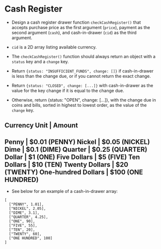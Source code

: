 # Cash Register
- Design a cash register drawer function ```checkCashRegister()``` that accepts purchase price as the first argument (```price```), payment as the second argument (```cash```), and cash-in-drawer (```cid```) as the third argument.

- ```cid``` is a 2D array listing available currency.

- The ```checkCashRegister()``` function should always return an object with a ```status``` key and a ```change``` key.

- Return ```{status: "INSUFFICIENT_FUNDS", change: []}``` if cash-in-drawer is less than the change due, or if you cannot return the exact change.

- Return ```{status: "CLOSED", change: [...]}``` with cash-in-drawer as the value for the key change if it is equal to the change due.

- Otherwise, return {status: "OPEN", change: [...]}, with the change due in coins and bills, sorted in highest to lowest order, as the value of the ```change``` key.

Currency Unit	      | Amount
-----------------------------------------
Penny	              | $0.01 (PENNY)
Nickel	            | $0.05 (NICKEL)
Dime	              | $0.1 (DIME)
Quarter             | $0.25 (QUARTER)
Dollar	            | $1 (ONE)
Five Dollars	      | $5 (FIVE)
Ten Dollars	        | $10 (TEN)
Twenty Dollars	    | $20 (TWENTY)
One-hundred Dollars	| $100 (ONE HUNDRED)
------------------------------------------


- See below for an example of a cash-in-drawer array:

```
[
  ["PENNY", 1.01],
  ["NICKEL", 2.05],
  ["DIME", 3.1],
  ["QUARTER", 4.25],
  ["ONE", 90],
  ["FIVE", 55],
  ["TEN", 20],
  ["TWENTY", 60],
  ["ONE HUNDRED", 100]
]
```
